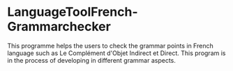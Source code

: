 # LanguageToolFrench-Grammarchecker
This programme helps the users to check the grammar points in French language such as Le Complément d'Objet Indirect et Direct. This program is in the process of developing in different grammar aspects.
